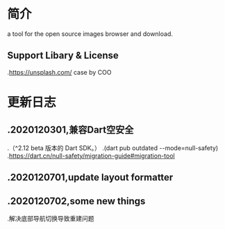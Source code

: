 # 简介
a tool for the  open source images browser and download.

## Support Libary & License
.https://unsplash.com/ case by COO

# 更新日志
## .2020120301,兼容Dart空安全
.（^2.12 beta 版本的 Dart SDK。）
.(dart pub outdated --mode=null-safety)
.https://dart.cn/null-safety/migration-guide#migration-tool

## .2020120701,update layout formatter

## .2020120702,some new things
.解决底部导航切换导致重建问题